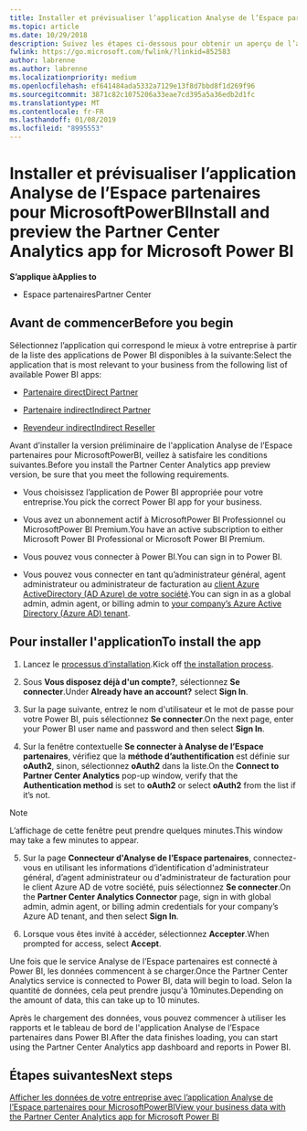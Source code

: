 ```yaml
---
title: Installer et prévisualiser l’application Analyse de l’Espace partenaires pour MicrosoftPowerBI | Espacepartenaires
ms.topic: article
ms.date: 10/29/2018
description: Suivez les étapes ci-dessous pour obtenir un aperçu de l’application Analyse de l’Espace partenaires pour MicrosoftPowerBI (pour les partenaires directs dans le programme Fournisseur de solutions cloud).
fwlink: https://go.microsoft.com/fwlink/?linkid=852583
author: labrenne
ms.author: labrenne
ms.localizationpriority: medium
ms.openlocfilehash: ef641484ada5332a7129e13f8d7bbd8f1d269f96
ms.sourcegitcommit: 3871c82c1075206a33eae7cd395a5a36edb2d1fc
ms.translationtype: MT
ms.contentlocale: fr-FR
ms.lasthandoff: 01/08/2019
ms.locfileid: "8995553"
---
```

# <a name="install-and-preview-the-partner-center-analytics-app-for-microsoft-power-bi"></a><span data-ttu-id="cead8-103">Installer et prévisualiser l’application Analyse de l’Espace partenaires pour MicrosoftPowerBI</span><span class="sxs-lookup"><span data-stu-id="cead8-103">Install and preview the Partner Center Analytics app for Microsoft Power BI</span></span>

**<span data-ttu-id="cead8-104">S’applique à</span><span class="sxs-lookup"><span data-stu-id="cead8-104">Applies to</span></span>**

- <span data-ttu-id="cead8-105">Espace partenaires</span><span class="sxs-lookup"><span data-stu-id="cead8-105">Partner Center</span></span>

## <a name="before-you-begin"></a><span data-ttu-id="cead8-106">Avant de commencer</span><span class="sxs-lookup"><span data-stu-id="cead8-106">Before you begin</span></span>

<span data-ttu-id="cead8-107">Sélectionnez l’application qui correspond le mieux à votre entreprise à partir de la liste des applications de Power BI disponibles à la suivante:</span><span class="sxs-lookup"><span data-stu-id="cead8-107">Select the application that is most relevant to your business from the following list of available Power BI apps:</span></span>
- [<span data-ttu-id="cead8-108">Partenaire direct</span><span class="sxs-lookup"><span data-stu-id="cead8-108">Direct Partner</span></span>](https://app.powerbi.com/groups/me/getdata/services/direct-providers-partner-analytics)

- [<span data-ttu-id="cead8-109">Partenaire indirect</span><span class="sxs-lookup"><span data-stu-id="cead8-109">Indirect Partner</span></span>](https://app.powerbi.com/groups/me/getdata/services/indirect-providers-partner-analytics)

- [<span data-ttu-id="cead8-110">Revendeur indirect</span><span class="sxs-lookup"><span data-stu-id="cead8-110">Indirect Reseller</span></span>](https://app.powerbi.com/groups/me/getdata/services/indirect-seller-partner-analytics)

<span data-ttu-id="cead8-111">Avant d’installer la version préliminaire de l'application Analyse de l’Espace partenaires pour MicrosoftPowerBI, veillez à satisfaire les conditions suivantes.</span><span class="sxs-lookup"><span data-stu-id="cead8-111">Before you install the Partner Center Analytics app preview version, be sure that you meet the following requirements.</span></span>

- <span data-ttu-id="cead8-112">Vous choisissez l’application de Power BI appropriée pour votre entreprise.</span><span class="sxs-lookup"><span data-stu-id="cead8-112">You pick the correct Power BI app for your business.</span></span>

- <span data-ttu-id="cead8-113">Vous avez un abonnement actif à MicrosoftPower BI Professionnel ou MicrosoftPower BI Premium.</span><span class="sxs-lookup"><span data-stu-id="cead8-113">You have an active subscription to either Microsoft Power BI Professional or Microsoft Power BI Premium.</span></span>

- <span data-ttu-id="cead8-114">Vous pouvez vous connecter à Power BI.</span><span class="sxs-lookup"><span data-stu-id="cead8-114">You can sign in to Power BI.</span></span>

- <span data-ttu-id="cead8-115">Vous pouvez vous connecter en tant qu’administrateur général, agent administrateur ou administrateur de facturation au [client Azure ActiveDirectory (AD Azure) de votre société](azure-active-directory-tenants-and-partner-center.md).</span><span class="sxs-lookup"><span data-stu-id="cead8-115">You can sign in as a global admin, admin agent, or billing admin to [your company’s Azure Active Directory (Azure AD) tenant](azure-active-directory-tenants-and-partner-center.md).</span></span>

## <a name="to-install-the-app"></a><span data-ttu-id="cead8-116">Pour installer l'application</span><span class="sxs-lookup"><span data-stu-id="cead8-116">To install the app</span></span>

1. <span data-ttu-id="cead8-117">Lancez le [processus d’installation](https://app.powerbi.com/getdata/services/partneranalytics?cpcode=PartnerCenterAnalytics&getDataForceConnect=true&alwaysPromptForContentProviderCreds=true).</span><span class="sxs-lookup"><span data-stu-id="cead8-117">Kick off [the installation process](https://app.powerbi.com/getdata/services/partneranalytics?cpcode=PartnerCenterAnalytics&getDataForceConnect=true&alwaysPromptForContentProviderCreds=true).</span></span>

2. <span data-ttu-id="cead8-118">Sous **Vous disposez déjà d'un compte?**, sélectionnez **Se connecter**.</span><span class="sxs-lookup"><span data-stu-id="cead8-118">Under **Already have an account?** select **Sign In**.</span></span> 

3. <span data-ttu-id="cead8-119">Sur la page suivante, entrez le nom d'utilisateur et le mot de passe pour votre Power BI, puis sélectionnez **Se connecter**.</span><span class="sxs-lookup"><span data-stu-id="cead8-119">On the next page, enter your Power BI user name and password and then select **Sign In**.</span></span> 

4. <span data-ttu-id="cead8-120">Sur la fenêtre contextuelle **Se connecter à Analyse de l’Espace partenaires**, vérifiez que la **méthode d’authentification** est définie sur **oAuth2**, sinon, sélectionnez **oAuth2** dans la liste.</span><span class="sxs-lookup"><span data-stu-id="cead8-120">On the **Connect to Partner Center Analytics** pop-up window, verify that the **Authentication method** is set to **oAuth2** or select **oAuth2** from the list if it’s not.</span></span> 

> [!NOTE]  
>  <span data-ttu-id="cead8-121">L’affichage de cette fenêtre peut prendre quelques minutes.</span><span class="sxs-lookup"><span data-stu-id="cead8-121">This window may take a few minutes to appear.</span></span>

5. <span data-ttu-id="cead8-122">Sur la page **Connecteur d'Analyse de l’Espace partenaires**, connectez-vous en utilisant les informations d’identification d'administrateur général, d’agent administrateur ou d'administrateur de facturation pour le client Azure AD de votre société, puis sélectionnez **Se connecter**.</span><span class="sxs-lookup"><span data-stu-id="cead8-122">On the **Partner Center Analytics Connector** page, sign in with global admin, admin agent, or billing admin credentials for your company’s Azure AD tenant, and then select **Sign In**.</span></span>
 
6. <span data-ttu-id="cead8-123">Lorsque vous êtes invité à accéder, sélectionnez **Accepter**.</span><span class="sxs-lookup"><span data-stu-id="cead8-123">When prompted for access, select **Accept**.</span></span> 

<span data-ttu-id="cead8-124">Une fois que le service Analyse de l’Espace partenaires est connecté à Power BI, les données commencent à se charger.</span><span class="sxs-lookup"><span data-stu-id="cead8-124">Once the Partner Center Analytics service is connected to Power BI, data will begin to load.</span></span> <span data-ttu-id="cead8-125">Selon la quantité de données, cela peut prendre jusqu'à 10minutes.</span><span class="sxs-lookup"><span data-stu-id="cead8-125">Depending on the amount of data, this can take up to 10 minutes.</span></span> 

<span data-ttu-id="cead8-126">Après le chargement des données, vous pouvez commencer à utiliser les rapports et le tableau de bord de l'application Analyse de l’Espace partenaires dans Power BI.</span><span class="sxs-lookup"><span data-stu-id="cead8-126">After the data finishes loading, you can start using the Partner Center Analytics app dashboard and reports in Power BI.</span></span>

## <a name="next-steps"></a><span data-ttu-id="cead8-127">Étapes suivantes</span><span class="sxs-lookup"><span data-stu-id="cead8-127">Next steps</span></span>

[<span data-ttu-id="cead8-128">Afficher les données de votre entreprise avec l’application Analyse de l’Espace partenaires pour MicrosoftPowerBI</span><span class="sxs-lookup"><span data-stu-id="cead8-128">View your business data with the Partner Center Analytics app for Microsoft Power BI</span></span>](power-bi-app-for-direct-partners-use.md)
